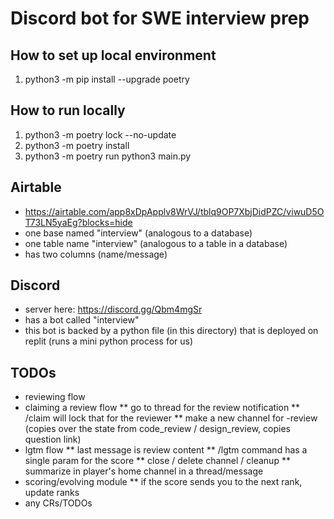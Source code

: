 # Discord bot for SWE interview prep


## How to set up local environment
1. python3 -m pip install --upgrade poetry


## How to run locally
1. python3 -m poetry lock --no-update
2. python3 -m poetry install
3. python3 -m poetry run python3 main.py


## Airtable

* https://airtable.com/app8xDpApplv8WrVJ/tblq9OP7XbjDidPZC/viwuD5OT73LN5yaEg?blocks=hide
* one base named "interview" (analogous to a database)
* one table name "interview" (analogous to a table in a database)
* has two columns (name/message)

## Discord

* server here: https://discord.gg/Qbm4mgSr
* has a bot called "interview"
* this bot is backed by a python file (in this directory) that is deployed on replit (runs a mini python process for us)

## TODOs

* reviewing flow
* claiming a review flow
	** go to thread for the review notification
	** /claim will lock that for the reviewer
	** make a new channel for -review (copies over the state from code_review / design_review, copies question link)
* lgtm flow
	** last message is review content
	** /lgtm command has a single param for the score
	** close / delete channel / cleanup
	** summarize in player's home channel in a thread/message
* scoring/evolving module
	** if the score sends you to the next rank, update ranks
* any CRs/TODOs
